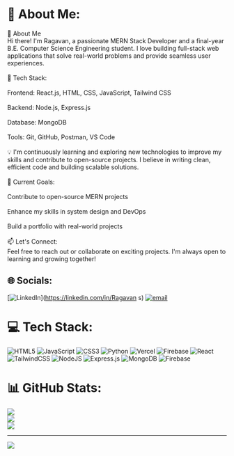 # 💫 About Me:
👋 About Me<br>Hi there! I'm Ragavan, a passionate MERN Stack Developer and a final-year B.E. Computer Science Engineering student. I love building full-stack web applications that solve real-world problems and provide seamless user experiences.<br><br>🔧 Tech Stack:<br><br>Frontend: React.js, HTML, CSS, JavaScript, Tailwind CSS<br><br>Backend: Node.js, Express.js<br><br>Database: MongoDB<br><br>Tools: Git, GitHub, Postman, VS Code<br><br>💡 I'm continuously learning and exploring new technologies to improve my skills and contribute to open-source projects. I believe in writing clean, efficient code and building scalable solutions.<br><br>🚀 Current Goals:<br><br>Contribute to open-source MERN projects<br><br>Enhance my skills in system design and DevOps<br><br>Build a portfolio with real-world projects<br><br>📫 Let's Connect:<br>Feel free to reach out or collaborate on exciting projects. I'm always open to learning and growing together!


## 🌐 Socials:
[![LinkedIn](https://img.shields.io/badge/LinkedIn-%230077B5.svg?logo=linkedin&logoColor=white)](https://linkedin.com/in/Ragavan s) [![email](https://img.shields.io/badge/Email-D14836?logo=gmail&logoColor=white)](mailto:ragavan2142005@gmail.com) 

# 💻 Tech Stack:
![HTML5](https://img.shields.io/badge/html5-%23E34F26.svg?style=for-the-badge&logo=html5&logoColor=white) ![JavaScript](https://img.shields.io/badge/javascript-%23323330.svg?style=for-the-badge&logo=javascript&logoColor=%23F7DF1E) ![CSS3](https://img.shields.io/badge/css3-%231572B6.svg?style=for-the-badge&logo=css3&logoColor=white) ![Python](https://img.shields.io/badge/python-3670A0?style=for-the-badge&logo=python&logoColor=ffdd54) ![Vercel](https://img.shields.io/badge/vercel-%23000000.svg?style=for-the-badge&logo=vercel&logoColor=white) ![Firebase](https://img.shields.io/badge/firebase-%23039BE5.svg?style=for-the-badge&logo=firebase) ![React](https://img.shields.io/badge/react-%2320232a.svg?style=for-the-badge&logo=react&logoColor=%2361DAFB) ![TailwindCSS](https://img.shields.io/badge/tailwindcss-%2338B2AC.svg?style=for-the-badge&logo=tailwind-css&logoColor=white) ![NodeJS](https://img.shields.io/badge/node.js-6DA55F?style=for-the-badge&logo=node.js&logoColor=white) ![Express.js](https://img.shields.io/badge/express.js-%23404d59.svg?style=for-the-badge&logo=express&logoColor=%2361DAFB) ![MongoDB](https://img.shields.io/badge/MongoDB-%234ea94b.svg?style=for-the-badge&logo=mongodb&logoColor=white) ![Firebase](https://img.shields.io/badge/firebase-a08021?style=for-the-badge&logo=firebase&logoColor=ffcd34)
# 📊 GitHub Stats:
![](https://github-readme-stats.vercel.app/api?username=ragavan2104&theme=blue_navy&hide_border=false&include_all_commits=false&count_private=false)<br/>
![](https://nirzak-streak-stats.vercel.app/?user=ragavan2104&theme=blue_navy&hide_border=false)<br/>
![](https://github-readme-stats.vercel.app/api/top-langs/?username=ragavan2104&theme=blue_navy&hide_border=false&include_all_commits=false&count_private=false&layout=compact)

---
[![](https://visitcount.itsvg.in/api?id=ragavan2104&icon=0&color=0)](https://visitcount.itsvg.in)

<!-- Proudly created with GPRM ( https://gprm.itsvg.in ) -->
